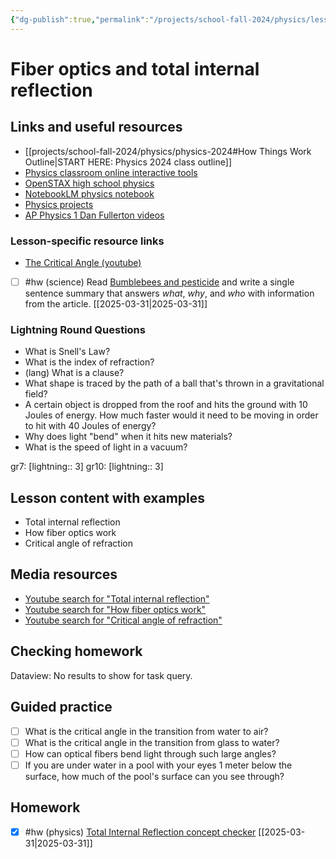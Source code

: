 ```yaml
---
{"dg-publish":true,"permalink":"/projects/school-fall-2024/physics/lessons/total-internal-reflection/"}
---
```



#  Fiber optics and total internal reflection

## Links and useful resources 

- [[projects/school-fall-2024/physics/physics-2024#How Things Work Outline\|START HERE: Physics 2024 class outline]]
- [Physics classroom online interactive tools](https://www.physicsclassroom.com/Lesson-Plans/Algebra-Based-Physics)
- [OpenSTAX high school physics](https://openstax.org/books/physics/pages/1-introduction)
- [NotebookLM physics notebook](https://notebooklm.google.com/notebook/94fe29f5-cebb-4621-9e03-d20110b7a978)
- [Physics projects](https://www.sciencebuddies.org/science-fair-projects/science-projects/physics/high-school)
- [AP Physics 1 Dan Fullerton videos](https://www.youtube.com/playlist?list=PLd2HWlWc-MsysWuL9ksneEM8cl5bk3bHH)


### Lesson-specific resource links

- [The Critical Angle (youtube)](https://www.youtube.com/watch?v=heoC97Z8ipg)  

- [ ] #hw (science) Read [Bumblebees and pesticide](https://www.snexplores.org/article/pesticides-impact-bumblebee-learning) and write a single sentence summary that answers *what*, *why*, and *who* with information from the article. [[2025-03-31\|2025-03-31]]

### Lightning Round Questions

- What is Snell's Law? 
- What is the index of refraction? 
- (lang) What is a clause? 
- What shape is traced by the path of a ball that's thrown in a gravitational field? 
- A certain object is dropped from the roof and hits the ground with 10 Joules of energy. How much faster would it need to be moving in order to hit with 40 Joules of energy? 
- Why does light "bend" when it hits new materials? 
- What is the speed of light in a vacuum?  

gr7: [lightning:: 3]
gr10: [lightning:: 3]

## Lesson content with examples

- Total internal reflection 
- How fiber optics work 
- Critical angle of refraction 

## Media resources

- [Youtube search for "Total internal reflection"](https://www.youtube.com/results?search_query=Total%20internal%20reflection) 
- [Youtube search for "How fiber optics work"](https://www.youtube.com/results?search_query=How%20fiber%20optics%20work) 
- [Youtube search for "Critical angle of refraction"](https://www.youtube.com/results?search_query=Critical%20angle%20of%20refraction) 

## Checking homework

<div><div class="dataview dataview-error-box"><p class="dataview dataview-error-message">Dataview: No results to show for task query.</p></div></div>

## Guided practice


- [ ] What is the critical angle in the transition from water to air?  
- [ ] What is the critical angle in the transition from glass to water?  
- [ ] How can optical fibers bend light through such large angles?  
- [ ] If you are under water in a pool with your eyes 1 meter below the surface, how much of the pool's surface can you see through?  

## Homework

- [x] #hw (physics) [Total Internal Reflection concept checker](https://www.physicsclassroom.com/Concept-Checkers/Interactives/Total-Internal-Reflection/Concept-Checker) [[2025-03-31\|2025-03-31]]
